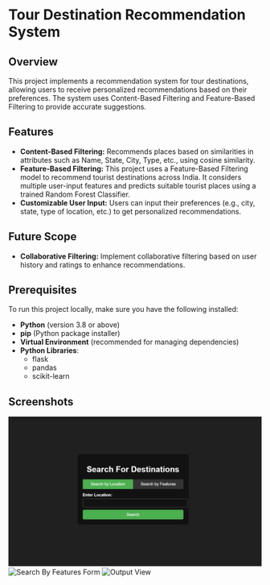 # Tour Destination Recommendation System
## Overview
This project implements a recommendation system for tour destinations, allowing users to receive personalized recommendations based on their preferences. The system uses Content-Based Filtering and Feature-Based Filtering to provide accurate suggestions.

## Features
- **Content-Based Filtering:** Recommends places based on similarities in attributes such as Name, State, City, Type, etc., using cosine similarity.
- **Feature-Based Filtering:** This project uses a Feature-Based Filtering model to recommend tourist destinations across India. It considers multiple user-input features and predicts suitable tourist places using a trained Random Forest Classifier.
- **Customizable User Input:** Users can input their preferences (e.g., city, state, type of location, etc.) to get personalized recommendations.

## Future Scope
- **Collaborative Filtering:** Implement collaborative filtering based on user history and ratings to enhance recommendations.

## Prerequisites
To run this project locally, make sure you have the following installed:

- **Python** (version 3.8 or above)
- **pip** (Python package installer)
- **Virtual Environment** (recommended for managing dependencies)
- **Python Libraries**:
  - flask
  - pandas
  - scikit-learn

## Screenshots

![Search By Location Form](sample1.png)
![Search By Features Form](sample2.jpg)
![Output View](sample3.jpeg)
